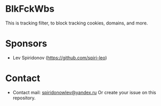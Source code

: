 # BlkFckWbs
This is tracking filter, to block tracking cookies, domains, and more.
# Sponsors
+ Lev Spiridonov (https://github.com/spiri-leo)
# Contact
+ Contact mail: spiridonowlev@yandex.ru
Or create your issue on this repository.
